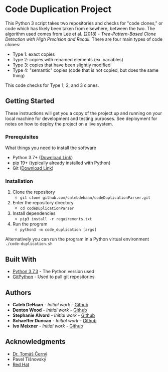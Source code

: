 # Code Duplication Project

This Python 3 script takes two repositories and checks for "code clones," or code which has likely been taken from elsewhere, between the two. The algorithm used comes from Lee et al. (2018) - *Tree-Pattern-Based Clone Detection with High Precision and Recall*. There are four main types of code clones:

- Type 1: exact copies
- Type 2: copies with renamed elements (ex. variables)
- Type 3: copies that have been slightly modified
- Type 4: "semantic" copies (code that is not copied, but does the same thing)

This code checks for Type 1, 2, and 3 clones.

## Getting Started

These instructions will get you a copy of the project up and running on your local machine for development and testing purposes. See deployment for notes on how to deploy the project on a live system.

### Prerequisites

What things you need to install the software

- Python 3.7+ ([Download Link](https://www.python.org/downloads/))
- pip 19+ (typically already installed with Python)
- Git ([Download Link](https://git-scm.com/downloads))

### Installation

1. Clone the repository
   - `git clone github.com/calebdehaan/codeDuplicationParser.git`
2. Enter the repository directory
   - `cd codeDuplicationParser`
3. Install dependencies
   - `pip3 install -r requirements.txt`
4. Run the program
   - `python3 -m code_duplication [args]`

Alternatively you can run the program in a Python virtual environment
`./code-duplication.sh`

## Built With

- [Python 3.7.3](https://www.python.org/downloads/release/python-373/) - The Python version used
- [GitPython](https://gitpython.readthedocs.io/en/stable/) - Used to pull git repositories

## Authors

- **Caleb DeHaan** - *Initial work* - [Github](https://github.com/calebdehaan)
- **Denton Wood** - *Initial work* - [Github](https://github.com/dentonmwood)
- **Stephanie Alvord** - *Initial work* - [Github](https://github.com/ST3PHANI3)
- **Schaeffer Duncan** - *Initial work* - [Github](https://github.com/SchaefferDuncan)
- **Ivo Meixner** - *Initial work* - [Github](https://github.com/natiiix)

## Acknowledgments

- [Dr. Tomáš Černý](https://cs.baylor.edu/~cerny/)
- Pavel Tišnovský
- [Red Hat](https://www.redhat.com/en)
